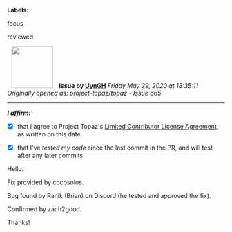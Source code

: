 **Labels:**

focus

reviewed



<a href="https://github.com/UynGH"><img src="https://avatars2.githubusercontent.com/u/40763842?v=4" width="96" height="96" hspace="10"></img></a> **Issue by [UynGH](https://github.com/UynGH)**
_Friday May 29, 2020 at 18:35:11_
_Originally opened as: project-topaz/topaz - Issue 665_

----

<!-- place 'x' mark between square [] brackets to affirm: -->
**_I affirm:_**
- [x] that I agree to Project Topaz's [Limited Contributor License Agreement](http://project-topaz.com/blob/release/CONTRIBUTOR_AGREEMENT.md), as written on this date
- [x] that I've _tested my code_ since the last commit in the PR, and will test after any later commits

Hello.

Fix provided by cocosolos. 
Bug found by Ranik (Brian) on Discord (he tested and approved the fix).
Confirmed by zach2good.

Thanks!

